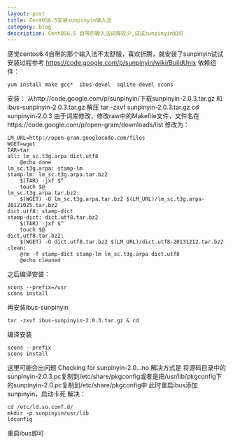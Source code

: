 ```yaml
---
layout: post
title: CentOS6.5安装sunpinyin输入法
category: blog
description: CentOS6.5 自带的输入法词库较少,试试sunpinyin如何
---
```


感觉centos6.4自带的那个输入法不太舒服，喜欢折腾，就安装了sunpinyin试试
安装过程参考 https://code.google.com/p/sunpinyin/wiki/BuildUnix
依赖组件：

	yum install make gcc*  ibus-devel  sqlite-devel scons
	
安装：
从http://code.google.com/p/sunpinyin/下载sunpinyin-2.0.3.tar.gz 和 ibus-sunpinyin-2.0.3.tar.gz
解压
	tar -zxvf sunpinyin-2.0.3.tar.gz
	cd sunpinyin-2.0.3
由于词库修改，修改raw中的Makefile文件，文件名在https://code.google.com/p/open-gram/downloads/list
修改为：

	LM_URL=http://open-gram.googlecode.com/files
	WGET=wget
	TAR=tar
	all: lm_sc.t3g.arpa dict.utf8
	    @echo done
	lm_sc.t3g.arpa: stamp-lm
	stamp-lm: lm_sc.t3g.arpa.tar.bz2
	    $(TAR) -jxf $^
	    touch $@
	lm_sc.t3g.arpa.tar.bz2:
	    $(WGET) -O lm_sc.t3g.arpa.tar.bz2 $(LM_URL)/lm_sc.t3g.arpa-20121025.tar.bz2
	dict.utf8: stamp-dict
	stamp-dict: dict.utf8.tar.bz2
	    $(TAR) -jxf $^
	    touch $@
	dict.utf8.tar.bz2:
	    $(WGET) -O dict.utf8.tar.bz2 $(LM_URL)/dict.utf8-20131212.tar.bz2
	clean:
	    @rm -f stamp-dict stamp-lm lm_sc.t3g.arpa dict.utf8
	    @echo cleaned
		
之后编译安装：

	scons --prefix=/usr
	scons install
	
再安装ibus-sunpinyin

	tar -zxvf ibus-sunpinyin-2.0.3.tar.gz & cd
	
编译安装

	scons --prefix
	scons install
	
这里可能会出问题 Checking for sunpinyin-2.0...no
解决方式是 将源码目录中的sunpinyin-2.0.3.pc复制到/etc/share/pkgconfig或者是把/usr/lib/pkgconfig下的sunpinyin-2.0.pc复制到/etc/share/pkgconfig中 
此时重启ibus添加sunpinyin，启动卡死
解决：

	cd /etc/ld.so.conf.d/
	mkdir -p sunpinyin/usr/lib
	ldconfig
	
重启ibus即可
